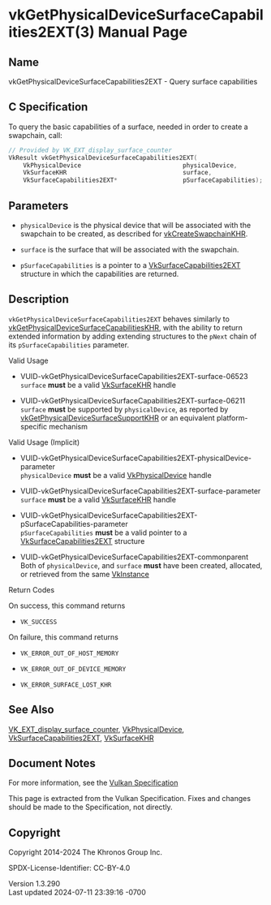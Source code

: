 # vkGetPhysicalDeviceSurfaceCapabilities2EXT(3) Manual Page

## Name

vkGetPhysicalDeviceSurfaceCapabilities2EXT - Query surface capabilities



## <a href="#_c_specification" class="anchor"></a>C Specification

To query the basic capabilities of a surface, needed in order to create
a swapchain, call:

``` c
// Provided by VK_EXT_display_surface_counter
VkResult vkGetPhysicalDeviceSurfaceCapabilities2EXT(
    VkPhysicalDevice                            physicalDevice,
    VkSurfaceKHR                                surface,
    VkSurfaceCapabilities2EXT*                  pSurfaceCapabilities);
```

## <a href="#_parameters" class="anchor"></a>Parameters

- `physicalDevice` is the physical device that will be associated with
  the swapchain to be created, as described for
  [vkCreateSwapchainKHR](https://registry.khronos.org/vulkan/specs/1.3-extensions/man/html/vkCreateSwapchainKHR.html).

- `surface` is the surface that will be associated with the swapchain.

- `pSurfaceCapabilities` is a pointer to a
  [VkSurfaceCapabilities2EXT](https://registry.khronos.org/vulkan/specs/1.3-extensions/man/html/VkSurfaceCapabilities2EXT.html) structure
  in which the capabilities are returned.

## <a href="#_description" class="anchor"></a>Description

`vkGetPhysicalDeviceSurfaceCapabilities2EXT` behaves similarly to
[vkGetPhysicalDeviceSurfaceCapabilitiesKHR](https://registry.khronos.org/vulkan/specs/1.3-extensions/man/html/vkGetPhysicalDeviceSurfaceCapabilitiesKHR.html),
with the ability to return extended information by adding extending
structures to the `pNext` chain of its `pSurfaceCapabilities` parameter.

Valid Usage

- <a href="#VUID-vkGetPhysicalDeviceSurfaceCapabilities2EXT-surface-06523"
  id="VUID-vkGetPhysicalDeviceSurfaceCapabilities2EXT-surface-06523"></a>
  VUID-vkGetPhysicalDeviceSurfaceCapabilities2EXT-surface-06523  
  `surface` **must** be a valid [VkSurfaceKHR](https://registry.khronos.org/vulkan/specs/1.3-extensions/man/html/VkSurfaceKHR.html) handle

- <a href="#VUID-vkGetPhysicalDeviceSurfaceCapabilities2EXT-surface-06211"
  id="VUID-vkGetPhysicalDeviceSurfaceCapabilities2EXT-surface-06211"></a>
  VUID-vkGetPhysicalDeviceSurfaceCapabilities2EXT-surface-06211  
  `surface` **must** be supported by `physicalDevice`, as reported by
  [vkGetPhysicalDeviceSurfaceSupportKHR](https://registry.khronos.org/vulkan/specs/1.3-extensions/man/html/vkGetPhysicalDeviceSurfaceSupportKHR.html)
  or an equivalent platform-specific mechanism

Valid Usage (Implicit)

- <a
  href="#VUID-vkGetPhysicalDeviceSurfaceCapabilities2EXT-physicalDevice-parameter"
  id="VUID-vkGetPhysicalDeviceSurfaceCapabilities2EXT-physicalDevice-parameter"></a>
  VUID-vkGetPhysicalDeviceSurfaceCapabilities2EXT-physicalDevice-parameter  
  `physicalDevice` **must** be a valid
  [VkPhysicalDevice](https://registry.khronos.org/vulkan/specs/1.3-extensions/man/html/VkPhysicalDevice.html) handle

- <a
  href="#VUID-vkGetPhysicalDeviceSurfaceCapabilities2EXT-surface-parameter"
  id="VUID-vkGetPhysicalDeviceSurfaceCapabilities2EXT-surface-parameter"></a>
  VUID-vkGetPhysicalDeviceSurfaceCapabilities2EXT-surface-parameter  
  `surface` **must** be a valid [VkSurfaceKHR](https://registry.khronos.org/vulkan/specs/1.3-extensions/man/html/VkSurfaceKHR.html) handle

- <a
  href="#VUID-vkGetPhysicalDeviceSurfaceCapabilities2EXT-pSurfaceCapabilities-parameter"
  id="VUID-vkGetPhysicalDeviceSurfaceCapabilities2EXT-pSurfaceCapabilities-parameter"></a>
  VUID-vkGetPhysicalDeviceSurfaceCapabilities2EXT-pSurfaceCapabilities-parameter  
  `pSurfaceCapabilities` **must** be a valid pointer to a
  [VkSurfaceCapabilities2EXT](https://registry.khronos.org/vulkan/specs/1.3-extensions/man/html/VkSurfaceCapabilities2EXT.html) structure

- <a href="#VUID-vkGetPhysicalDeviceSurfaceCapabilities2EXT-commonparent"
  id="VUID-vkGetPhysicalDeviceSurfaceCapabilities2EXT-commonparent"></a>
  VUID-vkGetPhysicalDeviceSurfaceCapabilities2EXT-commonparent  
  Both of `physicalDevice`, and `surface` **must** have been created,
  allocated, or retrieved from the same [VkInstance](https://registry.khronos.org/vulkan/specs/1.3-extensions/man/html/VkInstance.html)

Return Codes

On success, this command returns  
- `VK_SUCCESS`

On failure, this command returns  
- `VK_ERROR_OUT_OF_HOST_MEMORY`

- `VK_ERROR_OUT_OF_DEVICE_MEMORY`

- `VK_ERROR_SURFACE_LOST_KHR`

## <a href="#_see_also" class="anchor"></a>See Also

[VK_EXT_display_surface_counter](https://registry.khronos.org/vulkan/specs/1.3-extensions/man/html/VK_EXT_display_surface_counter.html),
[VkPhysicalDevice](https://registry.khronos.org/vulkan/specs/1.3-extensions/man/html/VkPhysicalDevice.html),
[VkSurfaceCapabilities2EXT](https://registry.khronos.org/vulkan/specs/1.3-extensions/man/html/VkSurfaceCapabilities2EXT.html),
[VkSurfaceKHR](https://registry.khronos.org/vulkan/specs/1.3-extensions/man/html/VkSurfaceKHR.html)

## <a href="#_document_notes" class="anchor"></a>Document Notes

For more information, see the <a
href="https://registry.khronos.org/vulkan/specs/1.3-extensions/html/vkspec.html#vkGetPhysicalDeviceSurfaceCapabilities2EXT"
target="_blank" rel="noopener">Vulkan Specification</a>

This page is extracted from the Vulkan Specification. Fixes and changes
should be made to the Specification, not directly.

## <a href="#_copyright" class="anchor"></a>Copyright

Copyright 2014-2024 The Khronos Group Inc.

SPDX-License-Identifier: CC-BY-4.0

Version 1.3.290  
Last updated 2024-07-11 23:39:16 -0700
